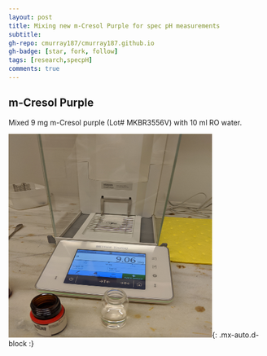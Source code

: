 ```yaml
---
layout: post
title: Mixing new m-Cresol Purple for spec pH measurements
subtitle:
gh-repo: cmurray187/cmurray187.github.io
gh-badge: [star, fork, follow]
tags: [research,specpH]
comments: true
---
```

## **m-Cresol Purple**

Mixed 9 mg m-Cresol purple (Lot# MKBR3556V) with 10 ml RO water.

<img src="https://github.com/cmurray187/cmurray187.github.io/blob/master/notebook%20images/June%2014%202020/IMG_20200614_154604.jpg" width="400" height="400">{: .mx-auto.d-block :}
